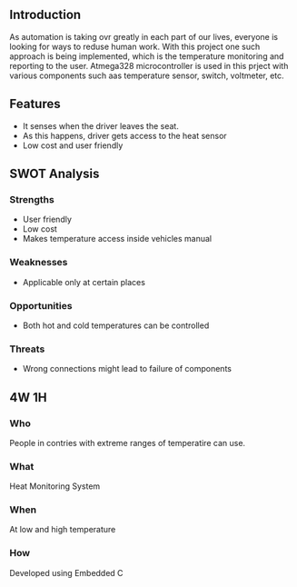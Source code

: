 ## Introduction
As automation is taking ovr greatly in each part of our lives, everyone is looking for ways to reduse human work. With this project one such approach is being implemented, which is the temperature monitoring and reporting to the user. Atmega328 microcontroller is used in this prject with various components such aas temperature sensor, switch, voltmeter, etc.

## Features
- It senses when the driver leaves the seat.
- As this happens, driver gets access to the heat sensor
- Low cost and user friendly

## SWOT Analysis
### Strengths
- User friendly
- Low cost
- Makes temperature access inside vehicles manual

### Weaknesses
- Applicable only at certain places

### Opportunities
- Both hot and cold temperatures can be controlled

### Threats
- Wrong connections might lead to failure of components

## 4W 1H
### Who
People in contries with extreme ranges of temperatire can use.
### What
Heat Monitoring System
### When
At low and high temperature
### How
Developed using Embedded C

